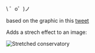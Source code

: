 

\ ゜o゜)ノ


based on the graphic in this [tweet](https://twitter.com/MASContext/status/881160503577505796)

Adds a strech effect to an image:

![Stretched conservatory](https://cdn.glitch.com/8e3d9778-6068-4aac-9671-4d757320e412%2FPostman.png?1499052643997)
